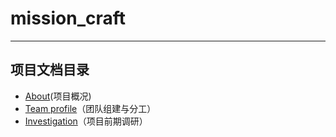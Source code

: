 # mission_craft

------

## 项目文档目录

- [About](https://sysuswsad.github.io/mission_craft/Introduction.html)(项目概况)
- [Team profile](https://sysuswsad.github.io/mission_craft/Team.html)（团队组建与分工）
- [Investigation](https://sysuswsad.github.io/mission_craft/Investigation.html)（项目前期调研）

